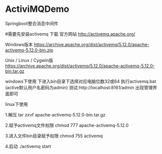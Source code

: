 # ActiviMQDemo
Springboot整合消息中间件

#需要先安装activemq
下载 
官方网站 http://activemq.apache.org/

Windows版本 
https://archive.apache.org/dist/activemq/5.12.0/apache-activemq-5.12.0-bin.zip

Unix / Linux / Cygwin版 
https://archive.apache.org/dist/activemq/5.12.0/apache-activemq-5.12.0-bin.tar.gz


windows下使用
下进入bin目录下选择对应电脑位数32或64  执行activemq.bat   (active默认用户名密码为admin)
测试:http://localhost:8161/admin  出现管理界面即可 


linux下使用

1.解压
tar zxvf apache-activemq-5.12.0-bin.tar.gz

2.赋予activemq文件权限
chmod 777 apache-activemq-5.12.0

3.进入文件bin目录赋予权限
chmod 755 activemq

4.启动
./activemq start


